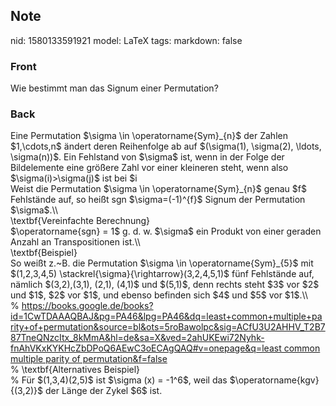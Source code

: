 ## Note
nid: 1580133591921
model: LaTeX
tags: 
markdown: false

### Front
Wie bestimmt man das Signum einer Permutation?

### Back
<div><span>Eine Permutation $\sigma \in \operatorname{Sym}_{n}$ der Zahlen $1,\cdots,n$ ändert deren Reihenfolge ab auf $(\sigma(1), \sigma(2), \ldots, \sigma(n))$. Ein Fehlstand von $\sigma$ ist, wenn in der Folge der Bildelemente eine größere Zahl vor einer kleineren steht, wenn also $\sigma(i)>\sigma(j)$ ist bei $i<j$.</span>
</div><div>
</div><div>Weist die Permutation $\sigma \in \operatorname{Sym}_{n}$ genau $f$ Fehlstände auf, so heißt sgn $\sigma=(-1)^{f}$ Signum der Permutation $\sigma$.\\</div><div>
</div><div>\textbf{Vereinfachte Berechnung}</div><div>
</div><div>$\operatorname{sgn} = 1$ g. d. w. $\sigma$ ein Produkt von einer geraden Anzahl an Transpositionen ist.\\</div><div>
</div><div>\textbf{Beispiel}</div><div>
</div><div>So weißt z.~B. die Permutation $\sigma \in \operatorname{Sym}_{5}$ mit $(1,2,3,4,5) \stackrel{\sigma}{\rightarrow}(3,2,4,5,1)$ fünf Fehlstände auf, nämlich $(3,2),(3,1), (2,1), (4,1)$ und $(5,1)$, denn rechts steht $3$ vor $2$ und $1$, $2$ vor $1$, und ebenso befinden sich $4$ und $5$ vor $1$.\\</div><div>
</div><div>% <a href="https://books.google.de/books?id=1CwTDAAAQBAJ&pg=PA46&lpg=PA46&dq=least+common+multiple+parity+of+permutation&source=bl&ots=5roBawolpc&sig=ACfU3U2AHHV_T2B787TneQNzcItx_8kMmA&hl=de&sa=X&ved=2ahUKEwi72Nyhk-fnAhVKxKYKHcZbDPoQ6AEwC3oECAgQAQ#v=onepage&q=least common multiple parity of permutation&f=false">https://books.google.de/books?id=1CwTDAAAQBAJ&pg=PA46&lpg=PA46&dq=least+common+multiple+parity+of+permutation&source=bl&ots=5roBawolpc&sig=ACfU3U2AHHV_T2B787TneQNzcItx_8kMmA&hl=de&sa=X&ved=2ahUKEwi72Nyhk-fnAhVKxKYKHcZbDPoQ6AEwC3oECAgQAQ#v=onepage&q=least common multiple parity of permutation&f=false</a></div><div>
</div><div>% \textbf{Alternatives Beispiel}</div><div>
</div><div>% Für $(1,3,4)(2,5)$ ist $\sigma (x) = -1^6$, weil das $\operatorname{kgv}{(3,2)}$ der Länge der Zykel $6$ ist. </div><div>
</div>
